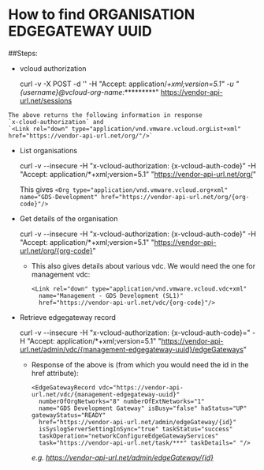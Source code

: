 # How to find ORGANISATION EDGEGATEWAY UUID

##Steps:

   * vcloud authorization

        curl -v -X POST -d '' -H "Accept: application/*+xml;version=5.1"
          -u "{username}@vcloud-org-name:**********"
          https://vendor-api-url.net/sessions


    The above returns the following information in response
    `x-cloud-authorization` and
    `<Link rel="down" type="application/vnd.vmware.vcloud.orgList+xml" href="https://vendor-api-url.net/org/"/>`


   * List organisations

        curl -v --insecure
          -H "x-vcloud-authorization: {x-vcloud-auth-code}"
          -H "Accept: application/*+xml;version=5.1"
          "https://vendor-api-url.net/org/"


      This gives `<Org type="application/vnd.vmware.vcloud.org+xml" name="GDS-Development" href="https://vendor-api-url.net/org/{org-code}"/>`

   * Get details of the organisation

        curl -v --insecure -H "x-vcloud-authorization: {x-vcloud-auth-code}"
          -H "Accept: application/*+xml;version=5.1"
          "https://vendor-api-url.net/org/{org-code}"

      * This also gives details about various vdc. We would need the one for management vdc:

            <Link rel="down" type="application/vnd.vmware.vcloud.vdc+xml"
              name="Management - GDS Development (SL1)"
              href="https://vendor-api-url.net/vdc/{org-code}"/>

   * Retrieve edgegateway record

        curl -v --insecure -H "x-vcloud-authorization: {x-vcloud-auth-code}="
          -H "Accept: application/*+xml;version=5.1"
          "https://vendor-api-url.net/admin/vdc/{management-edgegateway-uuid}/edgeGateways"

      * Response of the above is (from which you would need the id in the href attribute):

            <EdgeGatewayRecord vdc="https://vendor-api-url.net/vdc/{management-edgegateway-uuid}"
              numberOfOrgNetworks="8" numberOfExtNetworks="1"
              name="GDS Development Gateway" isBusy="false" haStatus="UP" gatewayStatus="READY"
              href="https://vendor-api-url.net/admin/edgeGateway/{id}"
              isSyslogServerSettingInSync="true" taskStatus="success"
              taskOperation="networkConfigureEdgeGatewayServices"
              task="https://vendor-api-url.net/task/***" taskDetails=" "/>

         *e.g. https://vendor-api-url.net/admin/edgeGateway/{id}*




